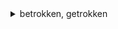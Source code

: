 <details><summary>betrokken, getrokken</summary>involved, pulled into<br>
Politie onderzoekt mogelijke ontvoeringspoging kinderen
Waterwijk - Vorige week heeft zich in Waterwijk een incident voorgedaan, waarbij mogelijk is geprobeerd om twee jonge kinderen tegen hun wil in mee te nemen. De politie heeft de zaak in onderzoek.
Het incident gebeurde rond kwart voor vier in de middag op het slufterplantsoen bij een basisschool. Volgens betrokkenen is een meisje tijdens het spelen door een man benaderd en daarna in wit busje in getrokken.
<blockquote>
Police investigating possible kidnapping attempt at children
Waterwijk - Last week an incident occurred in Waterwijk, where an attempt may have been made to take two young children against their will. The police have the matter under investigation.
The incident happened around a quarter to four in the afternoon on the Slufterplantsoen near a primary school. According to those involved, a girl was approached by a man while playing and then pulled into a white van.
</blockquote> </details>
